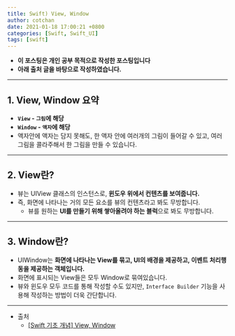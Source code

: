 ```yaml
---
title: Swift) View, Window
author: cotchan
date: 2021-01-18 17:00:21 +0800
categories: [Swift, Swift_UI]
tags: [swift]   
---
```


+ **이 포스팅은 개인 공부 목적으로 작성한 포스팅입니다**
+ **아래 출처 글을 바탕으로 작성하였습니다.**

---

## 1. View, Window 요약

+ **`View` - `그림`에 해당**
+ **`Window` - `액자`에 해당**
+ 액자안에 액자는 담지 못해도, 한 액자 안에 여러개의 그림이 들어갈 수 있고, 여러 그림을 콜라주해서 한 그림을 만들 수 있습니다.

---

## 2. View란?

+ 뷰는 UIView 클래스의 인스턴스로, **윈도우 위에서 컨텐츠를 보여줍니다.**
+ 즉, 화면에 나타나는 거의 모든 요소를 뷰의 컨텐츠라고 봐도 무방합니다.
  + 뷰를 원하는 **UI를 만들기 위해 쌓아올려야 하는 블럭**으로 봐도 무방합니다.

---

## 3. Window란?

+ UIWindow는 **화면에 나타나는 View를 묶고, UI의 배경을 제공하고, 이벤트 처리행동을 제공하는 객체입니다.**
+ 화면에 표시되는 View들은 모두 Window로 묶여있습니다. 
+ 뷰와 윈도우 모두 코드를 통해 작성할 수도 있지만, `Interface Builder` 기능을 사용해 작성하는 방법이 더욱 간단합니다.


---

+ 출처
  + [[Swift 기초 개념] View, Window](https://etst.tistory.com/79?category=861730)
